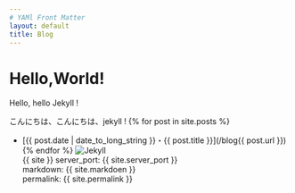 ```yaml
---
# YAMl Front Matter
layout: default
title: Blog
---
```

# Hello,World!
Hello, hello Jekyll !

こんにちは、こんにちは、jekyll !
{% for post in site.posts %}
- [{{ post.date | date_to_long_string }}・{{ post.title }}](/blog{{ post.url }})
{% endfor %}
![Jekyll](/blog/common/images/jekyll.png)  
{{ site }}
server_port: {{ site.server_port }}  
markdown: {{ site.markdoen }}  
permalink: {{ site.permalink }}
